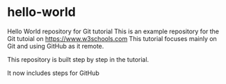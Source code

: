 # hello-world
Hello World repository for Git tutorial
This is an example repository for the Git tutoial on https://www.w3schools.com
This tutorial focuses mainly on Git and using GitHub as it remote.


This repository is built step by step in the tutorial.

It now includes steps for GitHub
